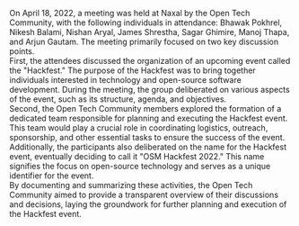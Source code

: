 On April 18, 2022, a meeting was held at Naxal by the Open Tech Community,
with the following individuals in attendance: Bhawak Pokhrel, Nikesh Balami,
Nishan Aryal, James Shrestha, Sagar Ghimire, Manoj Thapa, and Arjun Gautam.
The meeting primarily focused on two key discussion points.  
First, the attendees discussed the organization of an upcoming event called
the "Hackfest." The purpose of the Hackfest was to bring together individuals
interested in technology and open-source software development. During the
meeting, the group deliberated on various aspects of the event, such as its
structure, agenda, and objectives.  
Second, the Open Tech Community members explored the formation of a dedicated
team responsible for planning and executing the Hackfest event. This team
would play a crucial role in coordinating logistics, outreach, sponsorship,
and other essential tasks to ensure the success of the event.  
Additionally, the participants also deliberated on the name for the Hackfest
event, eventually deciding to call it "OSM Hackfest 2022." This name signifies
the focus on open-source technology and serves as a unique identifier for the
event.  
By documenting and summarizing these activities, the Open Tech Community aimed
to provide a transparent overview of their discussions and decisions, laying
the groundwork for further planning and execution of the Hackfest event.

